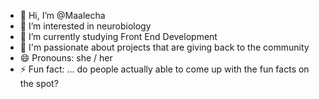 - 👋 Hi, I’m @Maalecha
- 👀 I’m interested in neurobiology
- 🌱 I’m currently studying Front End Development 
- 💞️ I'm passionate about projects that are giving back to the community
- 😄 Pronouns: she / her
- ⚡ Fun fact: ... do people actually able to come up with the fun facts on the spot? 

<!---
Maalecha/Maalecha is a ✨ special ✨ repository because its `README.md` (this file) appears on your GitHub profile.
You can click the Preview link to take a look at your changes.
--->
